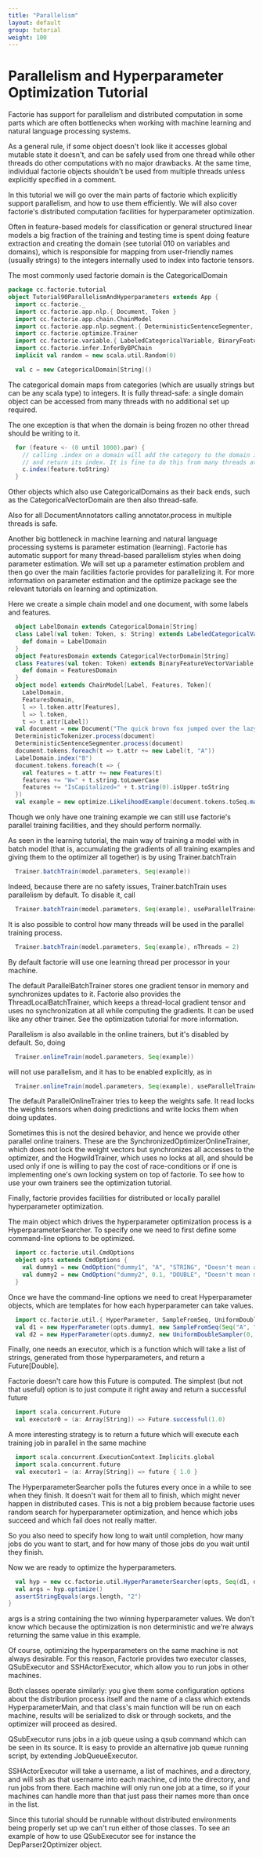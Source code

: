 ```yaml
---
title: "Parallelism"
layout: default
group: tutorial
weight: 100
---
```



Parallelism and Hyperparameter Optimization Tutorial
====================================================

Factorie has support for parallelism and distributed computation in some parts
which are often bottlenecks when working with machine learning and natural
language processing systems.

As a general rule, if some object doesn't look like it accesses global mutable
state it doesn't, and can be safely used from one thread while other threads do
other computations with no major drawbacks. At the same time, individual factorie
objects shouldn't be used from multiple threads unless explicitly specified in a
comment.

In this tutorial we will go over the main parts of factorie which explicitly
support parallelism, and how to use them efficiently. We will also cover factorie's
distributed computation facilities for hyperparameter optimization.


Often in feature-based models for classification or general structured linear models
a big fraction of the training and testing time is spent doing feature extraction
and creating the domain (see tutorial 010 on variables and domains), which is
responsible for mapping from user-friendly names (usually strings) to the integers
internally used to index into factorie tensors.

The most commonly used factorie domain is the CategoricalDomain

```scala
package cc.factorie.tutorial
object Tutorial90ParallelismAndHyperparameters extends App {
  import cc.factorie._
  import cc.factorie.app.nlp.{ Document, Token }
  import cc.factorie.app.chain.ChainModel
  import cc.factorie.app.nlp.segment.{ DeterministicSentenceSegmenter, DeterministicTokenizer }
  import cc.factorie.optimize.Trainer
  import cc.factorie.variable.{ LabeledCategoricalVariable, BinaryFeatureVectorVariable, CategoricalVectorDomain, CategoricalDomain }
  import cc.factorie.infer.InferByBPChain
  implicit val random = new scala.util.Random(0)

  val c = new CategoricalDomain[String]()

```

The categorical domain maps from categories (which are usually strings but can be
any scala type) to integers. It is fully thread-safe: a single domain object
can be accessed from many threads with no additional set up required.

The one exception is that when the domain is being frozen no other thread should
be writing to it.

```scala
  for (feature <- (0 until 1000).par) {
    // calling .index on a domain will add the category to the domain if it's not present,
    // and return its index. It is fine to do this from many threads at once.
    c.index(feature.toString)
  }

```

Other objects which also use CategoricalDomains as their back ends, such as the
CategoricalVectorDomain are then also thread-safe.

Also for all DocumentAnnotators calling annotator.process in multiple threads
is safe.


Another big bottleneck in machine learning and natural language processing systems
is parameter estimation (learning). Factorie has automatic support for many
thread-based parallelism styles when doing parameter estimation. We will set up
a parameter estimation problem and then go over the main facilities factorie
provides for parallelizing it. For more information on parameter estimation and the
optimize package see the relevant tutorials on learning and optimization.

Here we create a simple chain model and one document, with some labels and features.


```scala
  object LabelDomain extends CategoricalDomain[String]
  class Label(val token: Token, s: String) extends LabeledCategoricalVariable(s) {
    def domain = LabelDomain
  }
  object FeaturesDomain extends CategoricalVectorDomain[String]
  class Features(val token: Token) extends BinaryFeatureVectorVariable[String] {
    def domain = FeaturesDomain
  }
  object model extends ChainModel[Label, Features, Token](
    LabelDomain,
    FeaturesDomain,
    l => l.token.attr[Features],
    l => l.token,
    t => t.attr[Label])
  val document = new Document("The quick brown fox jumped over the lazy dog.")
  DeterministicTokenizer.process(document)
  DeterministicSentenceSegmenter.process(document)
  document.tokens.foreach(t => t.attr += new Label(t, "A"))
  LabelDomain.index("B")
  document.tokens.foreach(t => {
    val features = t.attr += new Features(t)
    features += "W=" + t.string.toLowerCase
    features += "IsCapitalized=" + t.string(0).isUpper.toString
  })
  val example = new optimize.LikelihoodExample(document.tokens.toSeq.map(_.attr[Label]), model, InferByBPChain)

```

Though we only have one training example we can still use factorie's parallel
training facilities, and they should perform normally.

As seen in the learning tutorial, the main way of training a model with in batch
model (that is, accumulating the gradients of all training examples and giving
them to the optimizer all together) is by using Trainer.batchTrain

```scala
  Trainer.batchTrain(model.parameters, Seq(example))
```

Indeed, because there are no safety issues, Trainer.batchTrain uses parallelism
by default. To disable it, call

```scala
  Trainer.batchTrain(model.parameters, Seq(example), useParallelTrainer = false)
```

It is also possible to control how many threads will be used in the parallel
training process.

```scala
  Trainer.batchTrain(model.parameters, Seq(example), nThreads = 2)
```

By default factorie will use one learning thread per processor in your machine.

The default ParallelBatchTrainer stores one gradient tensor in memory and synchronizes
updates to it. Factorie also provides the ThreadLocalBatchTrainer, which keeps a
thread-local gradient tensor and uses no synchronization at all while computing
the gradients. It can be used like any other trainer. See the optimization tutorial
for more information.

Parallelism is also available in the online trainers, but it's disabled by default.
So, doing

```scala
  Trainer.onlineTrain(model.parameters, Seq(example))
```

will not use parallelism, and it has to be enabled explicitly, as in

```scala
  Trainer.onlineTrain(model.parameters, Seq(example), useParallelTrainer = true)
```

The default ParallelOnlineTrainer tries to keep the weights safe. It read locks
the weights tensors when doing predictions and write locks them when doing updates.

Sometimes this is not the desired behavior, and hence we provide other parallel
online trainers. These are the SynchronizedOptimizerOnlineTrainer, which does not
lock the weight vectors but synchronizes all accesses to the optimizer, and the
HogwildTrainer, which uses no locks at all, and should be used only if one is
willing to pay the cost of race-conditions or if one is implementing one's own
locking system on top of factorie. To see how to use your own trainers see the
optimization tutorial.


Finally, factorie provides facilities for distributed or locally parallel
hyperparameter optimization.

The main object which drives the hyperparameter optimization process is a
HyperparameterSearcher. To specify one we need to first define some command-line
options to be optimized.

```scala
  import cc.factorie.util.CmdOptions
  object opts extends CmdOptions {
    val dummy1 = new CmdOption("dummy1", "A", "STRING", "Doesn't mean anything")
    val dummy2 = new CmdOption("dummy2", 0.1, "DOUBLE", "Doesn't mean much either")
  }
```

Once we have the command-line options we need to creat Hyperparameter objects,
which are templates for how each hyperparameter can take values.

```scala
  import cc.factorie.util.{ HyperParameter, SampleFromSeq, UniformDoubleSampler }
  val d1 = new HyperParameter(opts.dummy1, new SampleFromSeq(Seq("A", "B", "C")))
  val d2 = new HyperParameter(opts.dummy2, new UniformDoubleSampler(0, 1))
```

Finally, one needs an executor, which is a function which will take a list of
strings, generated from those hyperparameters, and return a Future[Double].

Factorie doesn't care how this Future is computed. The simplest (but not that
useful) option is to just compute it right away and return a successful future

```scala
  import scala.concurrent.Future
  val executor0 = (a: Array[String]) => Future.successful(1.0)
```

A more interesting strategy is to return a future which will execute each training
job in parallel in the same machine

```scala
  import scala.concurrent.ExecutionContext.Implicits.global
  import scala.concurrent.future
  val executor1 = (a: Array[String]) => future { 1.0 }
```

The HyperparameterSearcher polls the futures every once in a while to see when they
finish. It doesn't wait for them all to finish, which might never happen in distributed
cases. This is not a big problem because factorie uses random search for hyperparameter
optimization, and hence which jobs succeed and which fail does not really matter.

So you also need to specify how long to wait until completion, how many jobs do you
want to start, and for how many of those jobs do you wait until they finish.

Now we are ready to optimize the hyperparameters.

```scala
  val hyp = new cc.factorie.util.HyperParameterSearcher(opts, Seq(d1, d2), executor1, numTrials = 10, numToFinish = 5, secondsToSleep = 1)
  val args = hyp.optimize()
  assertStringEquals(args.length, "2")
}
```

args is a string containing the two winning hyperparameter values. We don't know
which because the optimization is non deterministic and we're always returning the
same value in this example.

Of course, optimizing the hyperparameters on the same machine is not always desirable.
For this reason, Factorie provides two executor classes, QSubExecutor and SSHActorExecutor,
which allow you to run jobs in other machines.

Both classes operate similarly: you give them some configuration options about the
distribution process itself and the name of a class which extends HyperparameterMain,
and that class's main function will be run on each machine, results will be serialized
to disk or through sockets, and the optimizer will proceed as desired.

QSubExecutor runs jobs in a job queue using a qsub command which can be seen in its source.
It is easy to provide an alternative job queue running script, by extending JobQueueExecutor.

SSHActorExecutor will take a username, a list of machines, and a directory, and will ssh
as that username into each machine, cd into the directory, and run jobs from there. Each
machine will only run one job at a time, so if your machines can handle more than that just
pass their names more than once in the list.

Since this tutorial should be runnable without distributed environments being properly set
up we can't run either of those classes. To see an example of how to use QSubExecutor see
for instance the DepParser2Optimizer object.

